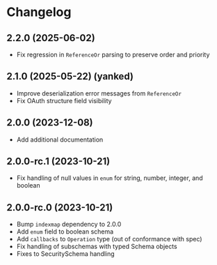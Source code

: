 # Changelog

## 2.2.0 (2025-06-02)

- Fix regression in `ReferenceOr` parsing to preserve order and priority

## 2.1.0 (2025-05-22) (yanked)

- Improve deserialization error messages from `ReferenceOr`
- Fix OAuth structure field visibility

## 2.0.0 (2023-12-08)

- Add additional documentation

## 2.0.0-rc.1 (2023-10-21)

- Fix handling of null values in `enum` for string, number, integer, and boolean

## 2.0.0-rc.0 (2023-10-21)

- Bump `indexmap` dependency to 2.0.0
- Add `enum` field to boolean schema
- Add `callbacks` to `Operation` type (out of conformance with spec)
- Fix handling of subschemas with typed Schema objects
- Fixes to SecuritySchema handling
